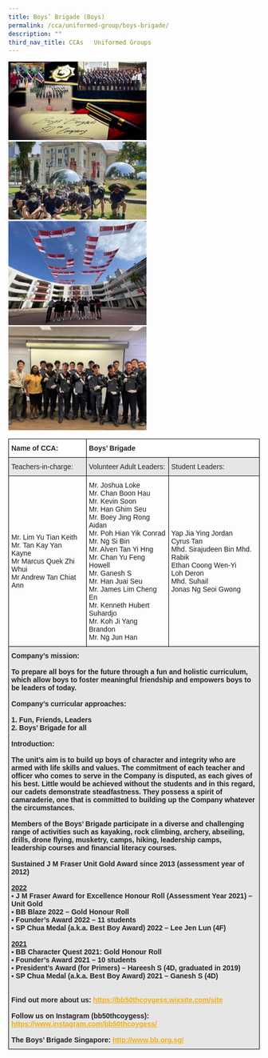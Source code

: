 ```yaml
---
title: Boys’ Brigade (Boys)
permalink: /cca/uniformed-group/boys-brigade/
description: ""
third_nav_title: CCAs   Uniformed Groups
---
```

<style>  
img {  
  display: block;  
  margin-left: auto;  
  margin-right: auto;  
}  
</style>  
<body><img src="/images/BB%201.jpeg" alt="Boys’ Brigade (Boys)" style="width:55%;">  
  
</body>
<br>

<style>  
img {  
  display: block;  
  margin-left: auto;  
  margin-right: auto;  
}  
</style>  
<body><img src="/images/BB%202.jpeg" alt="Boys’ Brigade (Boys)" style="width:55%;">  
  
</body>
<br>

<style>  
img {  
  display: block;  
  margin-left: auto;  
  margin-right: auto;  
}  
</style>  
<body><img src="/images/BB%203.jpeg" alt="Boys’ Brigade (Boys)" style="width:55%;">  
  
</body>
<br>

<style>  
img {  
  display: block;  
  margin-left: auto;  
  margin-right: auto;  
}  
</style>  
<body><img src="/images/BB%204.jpeg" alt="Boys’ Brigade (Boys)" style="width:55%;">  
  
</body>
<br>

<style type="text/css">
.tg  {border-collapse:collapse;border-spacing:0;}
.tg td{border-color:black;border-style:solid;border-width:1px;font-family:Arial, sans-serif;font-size:14px;
  overflow:hidden;padding:10px 5px;word-break:normal;}
.tg th{border-color:black;border-style:solid;border-width:1px;font-family:Arial, sans-serif;font-size:14px;
  font-weight:normal;overflow:hidden;padding:10px 5px;word-break:normal;}
.tg .tg-l2bf{background-color:#FFF;color:#222;font-weight:bold;text-align:left;vertical-align:top}
.tg .tg-h5mn{background-color:#E6E6E6;color:#222;text-align:left;vertical-align:middle}
.tg .tg-1ppo{background-color:#FFF;color:#222;text-align:left;vertical-align:middle}
.tg .tg-rs0e{background-color:#E6E6E6;color:#222;font-weight:bold;text-align:left;vertical-align:top}
</style>
<table class="tg">
<thead>
  <tr>
    <th class="tg-l2bf"><span style="font-weight:bold">Name of CCA:</span><br><span style="font-weight:bold"> </span></th>
    <th class="tg-l2bf" colspan="2"><span style="font-weight:bold">Boys’ Brigade</span></th>
  </tr>
</thead>
<tbody>
  <tr>
    <td class="tg-h5mn">Teachers-in-charge:</td>
    <td class="tg-h5mn">Volunteer Adult Leaders:</td>
    <td class="tg-h5mn">Student Leaders:</td>
  </tr>
  <tr>
    <td class="tg-tsok">Mr. Lim Yu Tian Keith<br>Mr. Tan Kay Yan Kayne<br>Mr Marcus Quek Zhi Whui<br>Mr Andrew Tan Chiat Ann</td>
    <td class="tg-tsok">Mr. Joshua Loke<br>Mr. Chan Boon Hau<br>Mr. Kevin Soon<br>Mr. Han Ghim Seu<br>Mr. Boey Jing Rong Aidan<br>Mr. Poh Hian Yik Conrad<br>Mr. Ng Si Bin<br>Mr. Alven Tan Yi Hng<br>Mr. Chan Yu Feng Howell<br>Mr. Ganesh S<br>Mr. Han Juai Seu<br>Mr. James Lim Cheng En<br>Mr. Kenneth Hubert Suhardjo<br>Mr. Koh Ji Yang Brandon<br>Mr. Ng Jun Han</td>
    <td class="tg-tsok">Yap Jia Ying Jordan<br>Cyrus Tan<br>Mhd. Sirajudeen Bin Mhd. Rabik<br>Ethan Coong Wen-Yi<br>Loh Deron<br>Mhd. Suhail<br>Jonas Ng Seoi Gwong</td>
  </tr>
  <tr>
    <td class="tg-rs0e" colspan="3"><span style="font-weight:bold">Company’s mission:</span><br><br>To prepare all boys for the future through a fun and holistic curriculum, which allow boys to foster meaningful friendship and empowers boys to be leaders of today.<br><br><span style="font-weight:bold">Company’s curricular approaches:</span><br><br>1. Fun, Friends, Leaders<br>2. Boys’ Brigade for all<br><span style="font-weight:bold"> </span><br><span style="font-weight:bold">Introduction:</span><br><br>The unit’s aim is to build up boys of character and integrity who are armed with life skills and values. The commitment of each teacher and officer who comes to serve in the Company is disputed, as each gives of his best. Little would be achieved without the students and in this regard, our cadets demonstrate steadfastness. They possess a spirit of camaraderie, one that is committed to building up the Company whatever the circumstances.<br><br>Members of the Boys’ Brigade participate in a diverse and challenging range of activities such as kayaking, rock climbing, archery, abseiling, drills, drone flying, musketry, camps, hiking, leadership camps, leadership courses and financial literacy courses.<br><br><span style="font-weight:bold">Sustained J M Fraser Unit Gold Award since 2013 (assessment year of 2012)</span><br> <br><span style="text-decoration:underline">2022</span><br>▪          J M Fraser Award for Excellence Honour Roll (Assessment Year 2021) – Unit Gold<br>▪          BB Blaze 2022 – Gold Honour Roll<br>▪          Founder’s Award 2022 – 11 students<br>▪          SP Chua Medal (a.k.a. Best Boy Award) 2022 – Lee Jen Lun (4F)<br> <br><span style="text-decoration:underline">2021</span><br>▪          BB Character Quest 2021: Gold Honour Roll<br>▪          Founder’s Award 2021 – 10 students<br>▪          President’s Award (for Primers) – Hareesh S (4D, graduated in 2019)<br>▪          SP Chua Medal (a.k.a. Best Boy Award) 2021 – Ganesh S (4D)<br><br><br>Find out more about us: <a href="https://bb50thcoygess.wixsite.com/site" target="_blank" rel="noopener noreferrer"><span style="text-decoration:underline;color:#F1AE16;background-color:transparent">https://bb50thcoygess.wixsite.com/site</span></a><br><br>Follow us on Instagram (bb50thcoygess): <a href="https://www.instagram.com/bb50thcoygess/" target="_blank" rel="noopener noreferrer"><span style="text-decoration:underline;color:#F1AE16;background-color:transparent">https://www.instagram.com/bb50thcoygess/</span></a><br><br>The Boys’ Brigade Singapore: <a href="http://www.bb.org.sg/" target="_blank" rel="noopener noreferrer"><span style="text-decoration:underline;color:#F1AE16;background-color:transparent">http://www.bb.org.sg/</span></a></td>
  </tr>
</tbody>
</table>